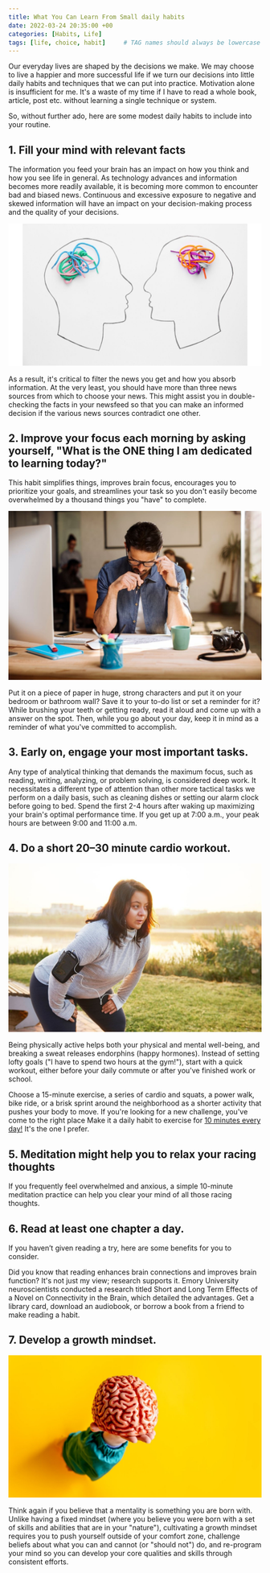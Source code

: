 ```yaml
---
title: What You Can Learn From Small daily habits
date: 2022-03-24 20:35:00 +00
categories: [Habits, Life]
tags: [life, choice, habit]     # TAG names should always be lowercase
---
```


Our everyday lives are shaped by the decisions we make. We may choose to live a happier and more successful life if we turn our decisions into little daily habits and techniques that we can put into practice. Motivation alone is insufficient for me. It's a waste of my time if I have to read a whole book, article, post etc. without learning a single technique or system.

So, without further ado, here are some modest daily habits to include into your routine.
## 1. Fill your mind with relevant facts

The information you feed your brain has an impact on how you think and how you see life in general. As technology advances and information becomes more readily available, it is becoming more common to encounter bad and biased news. Continuous and excessive exposure to negative and skewed information will have an impact on your decision-making process and the quality of your decisions.

![mind information](/assets/img/mind-information.jpg)

As a result, it's critical to filter the news you get and how you absorb information. At the very least, you should have more than three news sources from which to choose your news. This might assist you in double-checking the facts in your newsfeed so that you can make an informed decision if the various news sources contradict one other.

## 2. Improve your focus each morning by asking yourself, "What is the ONE thing I am dedicated to learning today?"

This habit simplifies things, improves brain focus, encourages you to prioritize your goals, and streamlines your task so you don't easily become overwhelmed by a thousand things you "have" to complete. 

![focus](/assets/img/focus.jpg)

Put it on a piece of paper in huge, strong characters and put it on your bedroom or bathroom wall? Save it to your to-do list or set a reminder for it? While brushing your teeth or getting ready, read it aloud and come up with a answer on the spot. Then, while you go about your day, keep it in mind as a reminder of what you've committed to accomplish.

## 3. Early on, engage your most important tasks.

Any type of analytical thinking that demands the maximum focus, such as reading, writing, analyzing, or problem solving, is considered deep work. It necessitates a different type of attention than other more tactical tasks we perform on a daily basis, such as cleaning dishes or setting our alarm clock before going to bed. Spend the first 2-4 hours after waking up maximizing your brain's optimal performance time. If you get up at 7:00 a.m., your peak hours are between 9:00 and 11:00 a.m.

## 4. Do a short 20–30 minute cardio workout.

![woman jog](/assets/img/woman-jog.jpg)

Being physically active helps both your physical and mental well-being, and breaking a sweat releases endorphins (happy hormones). Instead of setting lofty goals ("I have to spend two hours at the gym!"), start with a quick workout, either before your daily commute or after you've finished work or school. 

Choose a 15-minute exercise, a series of cardio and squats, a power walk, bike ride, or a brisk sprint around the neighborhood as a shorter activity that pushes your body to move. If you're looking for a new challenge, you've come to the right place Make it a daily habit to exercise for [10 minutes every day!](https://youtu.be/3sEeVJEXTfY) It's the one I prefer.

## 5. Meditation might help you to relax your racing thoughts

If you frequently feel overwhelmed and anxious, a simple 10-minute meditation practice can help you clear your mind of all those racing thoughts. 

## 6. Read at least one chapter a day.

If you haven’t given reading a try, here are some benefits for you to consider. 

Did you know that reading enhances brain connections and improves brain function? It's not just my view; research supports it. Emory University neuroscientists conducted a research titled Short and Long Term Effects of a Novel on Connectivity in the Brain, which detailed the advantages. Get a library card, download an audiobook, or borrow a book from a friend to make reading a habit.

## 7. Develop a growth mindset.

![growth mindset](/assets/img/growth-mindset.jpg)

Think again if you believe that a mentality is something you are born with. Unlike having a fixed mindset (where you believe you were born with a set of skills and abilities that are in your "nature"), cultivating a growth mindset requires you to push yourself outside of your comfort zone, challenge beliefs about what you can and cannot (or "should not") do, and re-program your mind so you can develop your core qualities and skills through consistent efforts.
